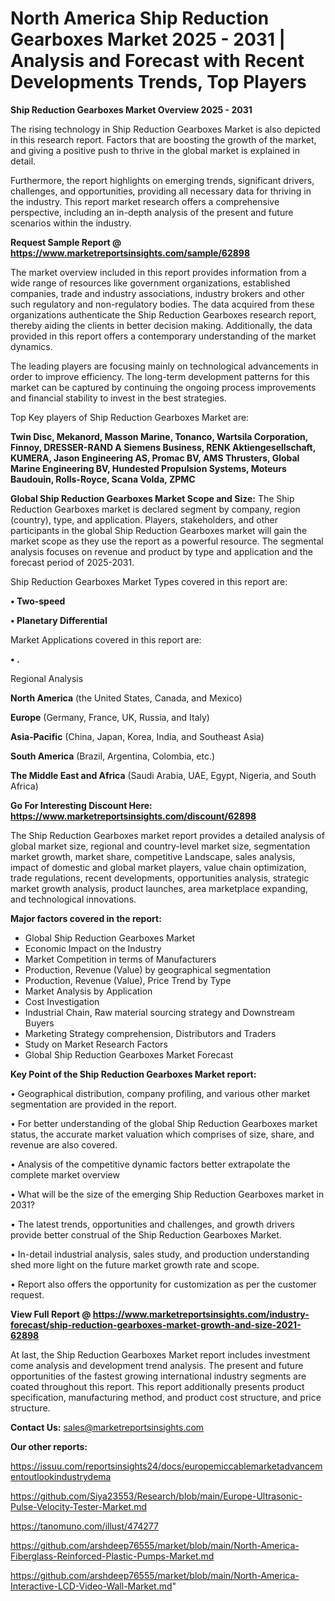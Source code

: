 # North America Ship Reduction Gearboxes Market 2025 - 2031 | Analysis and Forecast with Recent Developments Trends, Top Players

<Strong> Ship Reduction Gearboxes Market Overview 2025 - 2031</strong>

The rising technology in Ship Reduction Gearboxes Market is also depicted in this research report. Factors that are boosting the growth of the market, and giving a positive push to thrive in the global market is explained in detail.

Furthermore, the report highlights on emerging trends, significant drivers, challenges, and opportunities, providing all necessary data for thriving in the industry. This report market research offers a comprehensive perspective, including an in-depth analysis of the present and future scenarios within the industry.

<strong>Request Sample Report @ <a href=https://www.marketreportsinsights.com/sample/62898>https://www.marketreportsinsights.com/sample/62898</a></strong>

The market overview included in this report provides information from a wide range of resources like government organizations, established companies, trade and industry associations, industry brokers and other such regulatory and non-regulatory bodies. The data acquired from these organizations authenticate the Ship Reduction Gearboxes research report, thereby aiding the clients in better decision making. Additionally, the data provided in this report offers a contemporary understanding of the market dynamics.

The leading players are focusing mainly on technological advancements in order to improve efficiency. The long-term development patterns for this market can be captured by continuing the ongoing process improvements and financial stability to invest in the best strategies.

Top Key players of Ship Reduction Gearboxes Market are:

<strong>Twin Disc, Mekanord, Masson Marine, Tonanco, Wartsila Corporation, Finnoy, DRESSER-RAND A Siemens Business, RENK Aktiengesellschaft, KUMERA, Jason Engineering AS, Promac BV, AMS Thrusters, Global Marine Engineering BV, Hundested Propulsion Systems, Moteurs Baudouin, Rolls-Royce, Scana Volda, ZPMC</strong>

<strong><b>Global Ship Reduction Gearboxes Market Scope and Size:</b></strong>
The Ship Reduction Gearboxes market is declared segment by company, region (country), type, and application. Players, stakeholders, and other participants in the global Ship Reduction Gearboxes market will gain the market scope as they use the report as a powerful resource. The segmental analysis focuses on revenue and product by type and application and the forecast period of 2025-2031.

Ship Reduction Gearboxes Market Types covered in this report are:

<strong>• Two-speed

• Planetary Differential</strong>

Market Applications covered in this report are:

<strong>• .</strong> 

Regional Analysis

<strong>North America</strong> (the United States, Canada, and Mexico)

<strong>Europe</strong> (Germany, France, UK, Russia, and Italy)

<strong>Asia-Pacific</strong> (China, Japan, Korea, India, and Southeast Asia)

<strong>South America</strong> (Brazil, Argentina, Colombia, etc.)

<strong>The Middle East and Africa</strong> (Saudi Arabia, UAE, Egypt, Nigeria, and South Africa)

<strong>Go For Interesting Discount Here: <a href=https://www.marketreportsinsights.com/discount/62898>https://www.marketreportsinsights.com/discount/62898</a></strong>

The Ship Reduction Gearboxes market report provides a detailed analysis of global market size, regional and country-level market size, segmentation market growth, market share, competitive Landscape, sales analysis, impact of domestic and global market players, value chain optimization, trade regulations, recent developments, opportunities analysis, strategic market growth analysis, product launches, area marketplace expanding, and technological innovations.

<strong><b>Major factors covered in the report:</b></strong>
<ul>
  <li>Global Ship Reduction Gearboxes Market </li>
  <li>Economic Impact on the Industry</li>
  <li>Market Competition in terms of Manufacturers</li>
  <li>Production, Revenue (Value) by geographical segmentation</li>
  <li>Production, Revenue (Value), Price Trend by Type</li>
  <li>Market Analysis by Application</li>
  <li>Cost Investigation</li>
  <li>Industrial Chain, Raw material sourcing strategy and Downstream Buyers</li>
  <li>Marketing Strategy comprehension, Distributors and Traders</li>
  <li>Study on Market Research Factors</li>
  <li>Global Ship Reduction Gearboxes Market Forecast</li>
</ul>

<strong><b>Key Point of the Ship Reduction Gearboxes Market report:</b></strong>

• Geographical distribution, company profiling, and various other market segmentation are provided in the report.

• For better understanding of the global Ship Reduction Gearboxes market status, the accurate market valuation which comprises of size, share, and revenue are also covered.

• Analysis of the competitive dynamic factors better extrapolate the complete market overview

• What will be the size of the emerging Ship Reduction Gearboxes market in 2031?

• The latest trends, opportunities and challenges, and growth drivers provide better construal of the Ship Reduction Gearboxes Market.

• In-detail industrial analysis, sales study, and production understanding shed more light on the future market growth rate and scope.

• Report also offers the opportunity for customization as per the customer request.

<strong><b>View Full Report @ <a href=https://www.marketreportsinsights.com/industry-forecast/ship-reduction-gearboxes-market-growth-and-size-2021-62898>https://www.marketreportsinsights.com/industry-forecast/ship-reduction-gearboxes-market-growth-and-size-2021-62898</a></b></strong>


At last, the Ship Reduction Gearboxes Market report includes investment come analysis and development trend analysis. The present and future opportunities of the fastest growing international industry segments are coated throughout this report. This report additionally presents product specification, manufacturing method, and product cost structure, and price structure.

<strong>Contact Us:</strong>
sales@marketreportsinsights.com

<strong>Our other reports:</strong>

<a href=https://issuu.com/reportsinsights24/docs/europemiccablemarketadvancementoutlookindustrydema>https://issuu.com/reportsinsights24/docs/europemiccablemarketadvancementoutlookindustrydema</a>

<a href=https://github.com/Siya23553/Research/blob/main/Europe-Ultrasonic-Pulse-Velocity-Tester-Market.md>https://github.com/Siya23553/Research/blob/main/Europe-Ultrasonic-Pulse-Velocity-Tester-Market.md</a>

<a href=https://tanomuno.com/illust/474277>https://tanomuno.com/illust/474277</a>

<a href=https://github.com/arshdeep76555/market/blob/main/North-America-Fiberglass-Reinforced-Plastic-Pumps-Market.md>https://github.com/arshdeep76555/market/blob/main/North-America-Fiberglass-Reinforced-Plastic-Pumps-Market.md</a>

<a href=https://github.com/arshdeep76555/market/blob/main/North-America-Interactive-LCD-Video-Wall-Market.md>https://github.com/arshdeep76555/market/blob/main/North-America-Interactive-LCD-Video-Wall-Market.md</a>"
